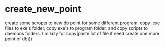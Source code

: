 # create_new_point
create some scropts to new db point for some different program.
copy .exe files to exe's folder, copy exe's to program folder, and copy scripts to daemons folders.
I'm lazy for copy|paste lot of file if need create one more point of db)))

